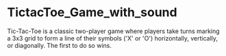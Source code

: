# TictacToe_Game_with_sound
Tic-Tac-Toe is a classic two-player game where players take turns marking a 3x3 grid to form a line of their symbols ('X' or 'O') horizontally, vertically, or diagonally. The first to do so wins.
